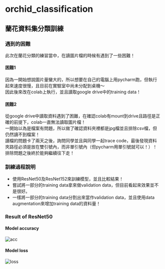 # orchid_classification
## 蘭花資料集分類訓練
### 遇到的困難
此次在蘭花分類的練習當中，在讀圖片檔的時候有遇到了一些困難！  
#### 困難1  
因為一開始想說圖片量蠻大的，所以想要在自己的電腦上用pycharm跑，但執行起來速度很慢，且目前在實驗室中尚未分配到桌機～  
因此後來改在colab上執行，並且讀取google drive中的training data！  
#### 困難2
從google drive中讀取資料遇到了困難，在確認colab有mount到drive且路徑是正確的前提下，colab一直無法讀取圖片檔！  
一開始以為是檔案有問題，所以做了確認資料夾裡都是jpg檔並且排除csv檔，但仍然讀不到檔案！  
讀檔的問題卡了兩天之後，詢問同學並且與同學一起trace code，最後發現資料夾路徑必須是放在雙引號內，而非單引號內（但pycharm用單引號就可以！）！  
排除問題之後終於能夠繼續往下走！ 

### 訓練過程說明
- 使用ResNet50及ResNet152來訓練模型，並且比較結果！
- 嘗試將一部分的training data拿來做validation data，但目前看起來效果並不是很好。
- 一樣將一部分的training data分割出來當作validation data，並且使用data augmentation來增加training data的資料量！


### Result of ResNet50
#### Model accuracy
![acc](https://user-images.githubusercontent.com/62006029/192515160-2cf0c59f-e58b-4353-8230-15a2f880ba51.png)
#### Model loss
![loss](https://user-images.githubusercontent.com/62006029/192515201-5cd482b6-59dd-4a5b-841d-0b64647fb1cf.png)
